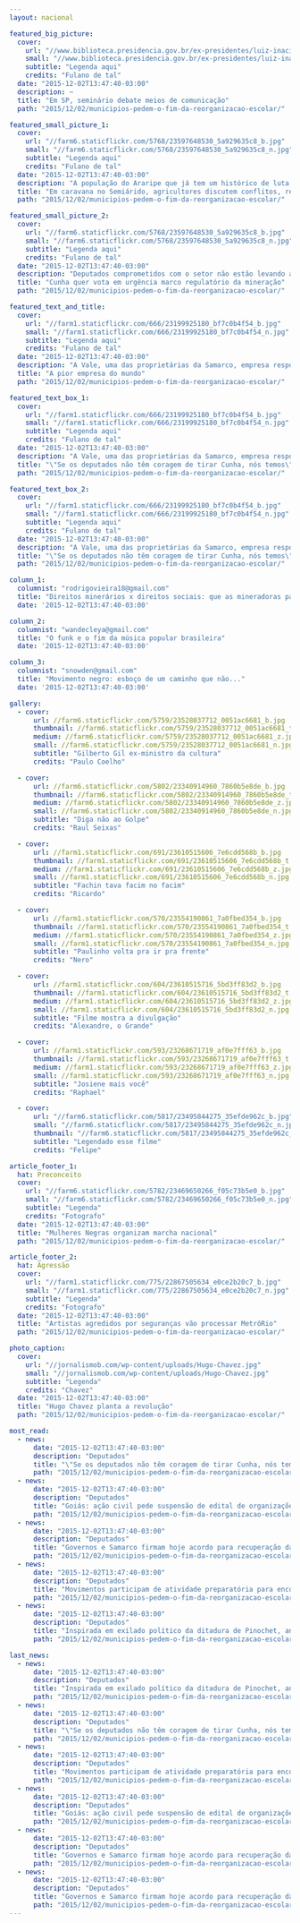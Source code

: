 ```yaml
---
layout: nacional

featured_big_picture:
  cover:
    url: "//www.biblioteca.presidencia.gov.br/ex-presidentes/luiz-inacio-lula-da-silva/retrato.jpg/"
    small: "//www.biblioteca.presidencia.gov.br/ex-presidentes/luiz-inacio-lula-da-silva/retrato.jpg/"
    subtitle: "Legenda aqui"
    credits: "Fulano de tal"
  date: "2015-12-02T13:47:40-03:00"
  description: ~
  title: "Em SP, seminário debate meios de comunicação"
  path: "2015/12/02/municipios-pedem-o-fim-da-reorganizacao-escolar/"

featured_small_picture_1:
  cover:
    url: "//farm6.staticflickr.com/5768/23597648530_5a929635c8_b.jpg"
    small: "//farm6.staticflickr.com/5768/23597648530_5a929635c8_n.jpg"
    subtitle: "Legenda aqui"
    credits: "Fulano de tal"
  date: "2015-12-02T13:47:40-03:00"
  description: "A população do Araripe que já tem um histórico de luta desde a época das Ligas Camponesas hoje convive com a necessidade"
  title: "Em caravana no Semiárido, agricultores discutem conflitos, resistência e agroecologia"
  path: "2015/12/02/municipios-pedem-o-fim-da-reorganizacao-escolar/"

featured_small_picture_2:
  cover:
    url: "//farm6.staticflickr.com/5768/23597648530_5a929635c8_b.jpg"
    small: "//farm6.staticflickr.com/5768/23597648530_5a929635c8_n.jpg"
    subtitle: "Legenda aqui"
    credits: "Fulano de tal"
  date: "2015-12-02T13:47:40-03:00"
  description: "Deputados comprometidos com o setor não estão levando a sério"
  title: "Cunha quer vota em urgência marco regulatório da mineração"
  path: "2015/12/02/municipios-pedem-o-fim-da-reorganizacao-escolar/"

featured_text_and_title:
  cover:
    url: "//farm1.staticflickr.com/666/23199925180_bf7c0b4f54_b.jpg"
    small: "//farm1.staticflickr.com/666/23199925180_bf7c0b4f54_n.jpg"
    subtitle: "Legenda aqui"
    credits: "Fulano de tal"
  date: "2015-12-02T13:47:40-03:00"
  description: "A Vale, uma das proprietárias da Samarco, empresa responsável pelas barragens que se romperam em Mariana (MG). Lorem Ipsun Lorem Ipsun Lorem Ipsun Lorem Ipsun Lorem Ipsun"
  title: "A pior empresa do mundo"
  path: "2015/12/02/municipios-pedem-o-fim-da-reorganizacao-escolar/"

featured_text_box_1:
  cover:
    url: "//farm1.staticflickr.com/666/23199925180_bf7c0b4f54_b.jpg"
    small: "//farm1.staticflickr.com/666/23199925180_bf7c0b4f54_n.jpg"
    subtitle: "Legenda aqui"
    credits: "Fulano de tal"
  date: "2015-12-02T13:47:40-03:00"
  description: "A Vale, uma das proprietárias da Samarco, empresa responsável pelas barragens que se romperam em Mariana (MG). Lorem Ipsun Lorem Ipsun Lorem Ipsun Lorem Ipsun Lorem Ipsun"
  title: "\"Se os deputados não têm coragem de tirar Cunha, nós temos\", diz jovem em protesto"
  path: "2015/12/02/municipios-pedem-o-fim-da-reorganizacao-escolar/"

featured_text_box_2:
  cover:
    url: "//farm1.staticflickr.com/666/23199925180_bf7c0b4f54_b.jpg"
    small: "//farm1.staticflickr.com/666/23199925180_bf7c0b4f54_n.jpg"
    subtitle: "Legenda aqui"
    credits: "Fulano de tal"
  date: "2015-12-02T13:47:40-03:00"
  description: "A Vale, uma das proprietárias da Samarco, empresa responsável pelas barragens que se romperam em Mariana (MG). Lorem Ipsun Lorem Ipsun Lorem Ipsun Lorem Ipsun Lorem Ipsun"
  title: "\"Se os deputados não têm coragem de tirar Cunha, nós temos\", diz jovem em protesto"
  path: "2015/12/02/municipios-pedem-o-fim-da-reorganizacao-escolar/"

column_1:
  columnist: "rodrigovieira18@gmail.com"
  title: "Direitos minerários x direitos sociais: que as mineradoras paguem o justo"
  date: '2015-12-02T13:47:40-03:00'

column_2:    
  columnist: "wandecleya@gmail.com"
  title: "O funk e o fim da música popular brasileira"
  date: '2015-12-02T13:47:40-03:00'

column_3:
  columnist: "snowden@gmail.com"
  title: "Movimento negro: esboço de um caminho que não..."
  date: '2015-12-02T13:47:40-03:00'

gallery:
  - cover:
      url: //farm6.staticflickr.com/5759/23528037712_0051ac6681_b.jpg
      thumbnail: //farm6.staticflickr.com/5759/23528037712_0051ac6681_t.jpg
      medium: //farm6.staticflickr.com/5759/23528037712_0051ac6681_z.jpg
      small: //farm6.staticflickr.com/5759/23528037712_0051ac6681_n.jpg
      subtitle: "Gilberto Gil ex-ministro da cultura"
      credits: "Paulo Coelho"

  - cover:
      url: //farm6.staticflickr.com/5802/23340914960_7860b5e8de_b.jpg
      thumbnail: //farm6.staticflickr.com/5802/23340914960_7860b5e8de_t.jpg
      medium: //farm6.staticflickr.com/5802/23340914960_7860b5e8de_z.jpg
      small: //farm6.staticflickr.com/5802/23340914960_7860b5e8de_n.jpg
      subtitle: "Diga não ao Golpe"
      credits: "Raul Seixas"

  - cover:
      url: //farm1.staticflickr.com/691/23610515606_7e6cdd568b_b.jpg
      thumbnail: //farm1.staticflickr.com/691/23610515606_7e6cdd568b_t.jpg
      medium: //farm1.staticflickr.com/691/23610515606_7e6cdd568b_z.jpg
      small: //farm1.staticflickr.com/691/23610515606_7e6cdd568b_n.jpg
      subtitle: "Fachin tava facim no facim"
      credits: "Ricardo"

  - cover:
      url: //farm1.staticflickr.com/570/23554190861_7a0fbed354_b.jpg
      thumbnail: //farm1.staticflickr.com/570/23554190861_7a0fbed354_t.jpg
      medium: //farm1.staticflickr.com/570/23554190861_7a0fbed354_z.jpg
      small: //farm1.staticflickr.com/570/23554190861_7a0fbed354_n.jpg
      subtitle: "Paulinho volta pra ir pra frente"
      credits: "Nero"

  - cover:
      url: //farm1.staticflickr.com/604/23610515716_5bd3ff83d2_b.jpg
      thumbnail: //farm1.staticflickr.com/604/23610515716_5bd3ff83d2_t.jpg
      medium: //farm1.staticflickr.com/604/23610515716_5bd3ff83d2_z.jpg
      small: //farm1.staticflickr.com/604/23610515716_5bd3ff83d2_n.jpg
      subtitle: "Filme mostra a divulgação"
      credits: "Alexandre, o Grande"

  - cover:
      url: //farm1.staticflickr.com/593/23268671719_af0e7fff63_b.jpg
      thumbnail: //farm1.staticflickr.com/593/23268671719_af0e7fff63_t.jpg
      medium: //farm1.staticflickr.com/593/23268671719_af0e7fff63_z.jpg
      small: //farm1.staticflickr.com/593/23268671719_af0e7fff63_n.jpg
      subtitle: "Josiene mais você"
      credits: "Raphael"

  - cover:
      url: "//farm6.staticflickr.com/5817/23495844275_35efde962c_b.jpg"
      small: "//farm6.staticflickr.com/5817/23495844275_35efde962c_n.jpg"
      thumbnail: "//farm6.staticflickr.com/5817/23495844275_35efde962c_t.jpg"
      subtitle: "Legendado esse filme"
      credits: "Felipe"

article_footer_1:
  hat: Preconceito
  cover:
    url: "//farm6.staticflickr.com/5782/23469650266_f05c73b5e0_b.jpg"
    small: "//farm6.staticflickr.com/5782/23469650266_f05c73b5e0_n.jpg"
    subtitle: "Legenda"
    credits: "Fotografo"
  date: "2015-12-02T13:47:40-03:00"
  title: "Mulheres Negras organizam marcha nacional"
  path: "2015/12/02/municipios-pedem-o-fim-da-reorganizacao-escolar/"

article_footer_2:
  hat: Agressão
  cover:
    url: "//farm1.staticflickr.com/775/22867505634_e0ce2b20c7_b.jpg"
    small: "//farm1.staticflickr.com/775/22867505634_e0ce2b20c7_n.jpg"
    subtitle: "Legenda"
    credits: "Fotografo"
  date: "2015-12-02T13:47:40-03:00"
  title: "Artistas agredidos por seguranças vão processar MetrôRio"
  path: "2015/12/02/municipios-pedem-o-fim-da-reorganizacao-escolar/"

photo_caption:
  cover:
    url: "//jornalismob.com/wp-content/uploads/Hugo-Chavez.jpg"
    small: "//jornalismob.com/wp-content/uploads/Hugo-Chavez.jpg"
    subtitle: "Legenda"
    credits: "Chavez"
  date: "2015-12-02T13:47:40-03:00"
  title: "Hugo Chavez planta a revolução"
  path: "2015/12/02/municipios-pedem-o-fim-da-reorganizacao-escolar/"

most_read:
  - news:
      date: "2015-12-02T13:47:40-03:00"
      description: "Deputados"
      title: "\"Se os deputados não têm coragem de tirar Cunha, nós temos\", diz jovem em protesto"
      path: "2015/12/02/municipios-pedem-o-fim-da-reorganizacao-escolar/"
  - news:
      date: "2015-12-02T13:47:40-03:00"
      description: "Deputados"
      title: "Goiás: ação civil pede suspensão de edital de organizações sociais na educação"
      path: "2015/12/02/municipios-pedem-o-fim-da-reorganizacao-escolar/"
  - news:
      date: "2015-12-02T13:47:40-03:00"
      description: "Deputados"
      title: "Governos e Samarco firmam hoje acordo para recuperação da Bacia do Rio Doce"
      path: "2015/12/02/municipios-pedem-o-fim-da-reorganizacao-escolar/"
  - news:
      date: "2015-12-02T13:47:40-03:00"
      description: "Deputados"
      title: "Movimentos participam de atividade preparatória para encontro da ONU sobre cidades"
      path: "2015/12/02/municipios-pedem-o-fim-da-reorganizacao-escolar/"
  - news:
      date: "2015-12-02T13:47:40-03:00"
      description: "Deputados"
      title: "Inspirada em exilado político da ditadura de Pinochet, animação dá primeiro Oscar a Chile"
      path: "2015/12/02/municipios-pedem-o-fim-da-reorganizacao-escolar/"

last_news:
  - news:
      date: "2015-12-02T13:47:40-03:00"
      description: "Deputados"
      title: "Inspirada em exilado político da ditadura de Pinochet, animação dá primeiro Oscar a Chile"
      path: "2015/12/02/municipios-pedem-o-fim-da-reorganizacao-escolar/"
  - news:
      date: "2015-12-02T13:47:40-03:00"
      description: "Deputados"
      title: "\"Se os deputados não têm coragem de tirar Cunha, nós temos\", diz jovem em protesto"
      path: "2015/12/02/municipios-pedem-o-fim-da-reorganizacao-escolar/"
  - news:
      date: "2015-12-02T13:47:40-03:00"
      description: "Deputados"
      title: "Movimentos participam de atividade preparatória para encontro da ONU sobre cidades"
      path: "2015/12/02/municipios-pedem-o-fim-da-reorganizacao-escolar/"
  - news:
      date: "2015-12-02T13:47:40-03:00"
      description: "Deputados"
      title: "Goiás: ação civil pede suspensão de edital de organizações sociais na educação"
      path: "2015/12/02/municipios-pedem-o-fim-da-reorganizacao-escolar/"
  - news:
      date: "2015-12-02T13:47:40-03:00"
      description: "Deputados"
      title: "Governos e Samarco firmam hoje acordo para recuperação da Bacia do Rio Doce"
      path: "2015/12/02/municipios-pedem-o-fim-da-reorganizacao-escolar/"
  - news:
      date: "2015-12-02T13:47:40-03:00"
      description: "Deputados"
      title: "Governos e Samarco firmam hoje acordo para recuperação da Bacia do Rio Doce"
      path: "2015/12/02/municipios-pedem-o-fim-da-reorganizacao-escolar/"
---
```


